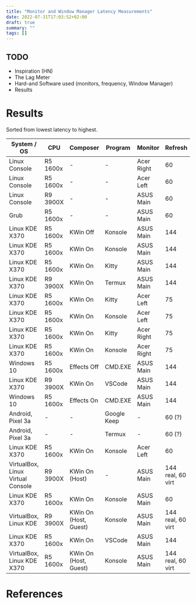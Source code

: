 ```yaml
---
title: "Monitor and Window Manager Latency Measurements"
date: 2022-07-31T17:03:52+02:00
draft: true
summary: ""
tags: []
---
```


## TODO

- Inspiration (HN)
- The Lag Meter
- Hard-and Software used (monitors, frequency, Window Manager)
- Results

# Results

Sorted from lowest latency to highest.

| System / OS                       | CPU      | Composer              | Program     | Monitor    | Refresh           | Mean | Std |
| --------------------------------- | -------- | --------------------- | ----------- | ---------- | ----------------- | ------------ | --- |
| Linux Console                     | R5 1600x | -                     | -           | Acer Right | 60                | 24           | 3   |
| Linux Console                     | R5 1600x | -                     | -           | Acer Left  | 60                | 25           | 3   |
| Linux Console                     | R9 3900X | -                     | -           | ASUS Main  | 60                | 30           | 4   |
| Grub                              | R5 1600x | -                     | -           | ASUS Main  | 60                | 33           | 5   |
| Linux KDE X370                    | R5 1600x | KWin Off              | Konsole     | ASUS Main  | 144               | 37           | 4   |
| Linux KDE X370                    | R5 1600x | KWin On               | Konsole     | ASUS Main  | 144               | 41           | 4   |
| Linux KDE X370                    | R5 1600x | KWin On               | Kitty       | ASUS Main  | 144               | 42           | 6   |
| Linux KDE X370                    | R9 3900X | KWin On               | Termux      | ASUS Main  | 144               | 43           | 2   |
| Linux KDE X370                    | R5 1600x | KWin On               | Kitty       | Acer Left  | 75                | 51           | 4   |
| Linux KDE X370                    | R5 1600x | KWin On               | Konsole     | Acer Left  | 75                | 55           | 2   |
| Linux KDE X370                    | R5 1600x | KWin On               | Kitty       | Acer Right | 75                | 55           | 11  |
| Linux KDE X370                    | R5 1600x | KWin On               | Konsole     | Acer Right | 75                | 58           | 6   |
| Windows 10                        | R5 1600x | Effects Off           | CMD.EXE     | ASUS Main  | 144               | 60           | 10  |
| Linux KDE X370                    | R9 3900X | KWin On               | VSCode      | ASUS Main  | 144               | 60           | 6   |
| Windows 10                        | R5 1600x | Effects On            | CMD.EXE     | ASUS Main  | 144               | 61           | 6   |
| Android, Pixel 3a                 | -        | -                     | Google Keep | -          | 60 (?)            | 62           | 8   |
| Android, Pixel 3a                 | -        | -                     | Termux      | -          | 60 (?)            | 65           | 9   |
| Linux KDE X370                    | R5 1600x | KWin On               | Konsole     | Acer Left  | 60                | 67           | 9   |
| VirtualBox, Linux Virtual Console | R9 3900X | KWin On (Host)        | -           | ASUS Main  | 144 real, 60 virt | 68           | 8   |
| Linux KDE X370                    | R5 1600x | KWin On               | Konsole     | ASUS Main  | 60                | 69           | 7   |
| VirtualBox, Linux KDE             | R9 3900X | KWin On (Host, Guest) | Konsole     | ASUS Main  | 144 real, 60 virt | 82           | 7   |
| Linux KDE X370                    | R5 1600x | KWin On               | VSCode      | ASUS Main  | 144               | 86           | 13  |
| VirtualBox, Linux KDE X370        | R5 1600x | KWin On (Host, Guest) | Konsole     | ASUS Main  | 144 real, 60 virt | 107          | 16  |


# References